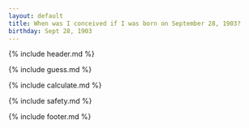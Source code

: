 ```yaml
---
layout: default
title: When was I conceived if I was born on September 28, 1903?
birthday: Sept 28, 1903
---
```


{% include header.md %}

{% include guess.md %}

{% include calculate.md %}

{% include safety.md %}

{% include footer.md %}



